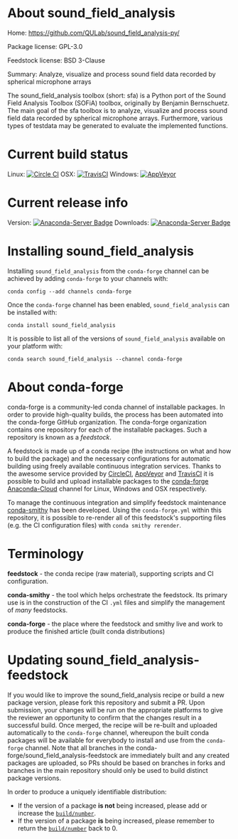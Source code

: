 About sound_field_analysis
==========================

Home: https://github.com/QULab/sound_field_analysis-py/

Package license: GPL-3.0

Feedstock license: BSD 3-Clause

Summary: Analyze, visualize and process sound field data recorded by spherical microphone arrays

The sound_field_analysis toolbox (short: sfa) is a Python port
of the Sound Field Analysis Toolbox (SOFiA) toolbox, originally
by Benjamin Bernschuetz. The main goal of the sfa toolbox is to
analyze, visualize and process sound field data recorded by spherical
microphone arrays. Furthermore, various types of testdata may be
generated to evaluate the implemented functions.


Current build status
====================

Linux: [![Circle CI](https://circleci.com/gh/conda-forge/sound_field_analysis-feedstock.svg?style=shield)](https://circleci.com/gh/conda-forge/sound_field_analysis-feedstock)
OSX: [![TravisCI](https://travis-ci.org/conda-forge/sound_field_analysis-feedstock.svg?branch=master)](https://travis-ci.org/conda-forge/sound_field_analysis-feedstock)
Windows: [![AppVeyor](https://ci.appveyor.com/api/projects/status/github/conda-forge/sound_field_analysis-feedstock?svg=True)](https://ci.appveyor.com/project/conda-forge/sound-field-analysis-feedstock/branch/master)

Current release info
====================
Version: [![Anaconda-Server Badge](https://anaconda.org/conda-forge/sound_field_analysis/badges/version.svg)](https://anaconda.org/conda-forge/sound_field_analysis)
Downloads: [![Anaconda-Server Badge](https://anaconda.org/conda-forge/sound_field_analysis/badges/downloads.svg)](https://anaconda.org/conda-forge/sound_field_analysis)

Installing sound_field_analysis
===============================

Installing `sound_field_analysis` from the `conda-forge` channel can be achieved by adding `conda-forge` to your channels with:

```
conda config --add channels conda-forge
```

Once the `conda-forge` channel has been enabled, `sound_field_analysis` can be installed with:

```
conda install sound_field_analysis
```

It is possible to list all of the versions of `sound_field_analysis` available on your platform with:

```
conda search sound_field_analysis --channel conda-forge
```


About conda-forge
=================

conda-forge is a community-led conda channel of installable packages.
In order to provide high-quality builds, the process has been automated into the
conda-forge GitHub organization. The conda-forge organization contains one repository
for each of the installable packages. Such a repository is known as a *feedstock*.

A feedstock is made up of a conda recipe (the instructions on what and how to build
the package) and the necessary configurations for automatic building using freely
available continuous integration services. Thanks to the awesome service provided by
[CircleCI](https://circleci.com/), [AppVeyor](http://www.appveyor.com/)
and [TravisCI](https://travis-ci.org/) it is possible to build and upload installable
packages to the [conda-forge](https://anaconda.org/conda-forge)
[Anaconda-Cloud](http://docs.anaconda.org/) channel for Linux, Windows and OSX respectively.

To manage the continuous integration and simplify feedstock maintenance
[conda-smithy](http://github.com/conda-forge/conda-smithy) has been developed.
Using the ``conda-forge.yml`` within this repository, it is possible to re-render all of
this feedstock's supporting files (e.g. the CI configuration files) with ``conda smithy rerender``.


Terminology
===========

**feedstock** - the conda recipe (raw material), supporting scripts and CI configuration.

**conda-smithy** - the tool which helps orchestrate the feedstock.
                   Its primary use is in the construction of the CI ``.yml`` files
                   and simplify the management of *many* feedstocks.

**conda-forge** - the place where the feedstock and smithy live and work to
                  produce the finished article (built conda distributions)


Updating sound_field_analysis-feedstock
=======================================

If you would like to improve the sound_field_analysis recipe or build a new
package version, please fork this repository and submit a PR. Upon submission,
your changes will be run on the appropriate platforms to give the reviewer an
opportunity to confirm that the changes result in a successful build. Once
merged, the recipe will be re-built and uploaded automatically to the
`conda-forge` channel, whereupon the built conda packages will be available for
everybody to install and use from the `conda-forge` channel.
Note that all branches in the conda-forge/sound_field_analysis-feedstock are
immediately built and any created packages are uploaded, so PRs should be based
on branches in forks and branches in the main repository should only be used to
build distinct package versions.

In order to produce a uniquely identifiable distribution:
 * If the version of a package **is not** being increased, please add or increase
   the [``build/number``](http://conda.pydata.org/docs/building/meta-yaml.html#build-number-and-string).
 * If the version of a package **is** being increased, please remember to return
   the [``build/number``](http://conda.pydata.org/docs/building/meta-yaml.html#build-number-and-string)
   back to 0.

